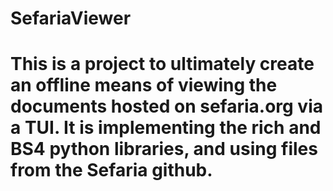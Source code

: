 # SefariaViewer

# This is a project to ultimately create an offline means of viewing the documents hosted on sefaria.org via a TUI. It is implementing the rich and BS4 python libraries, and using files from the Sefaria github. 
